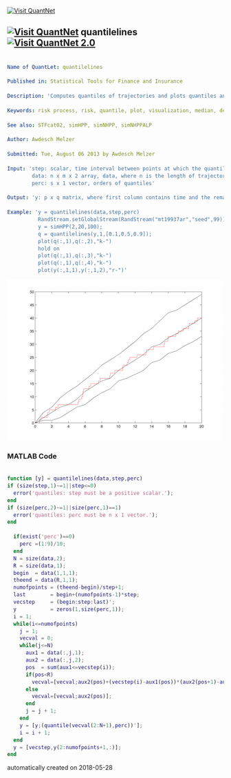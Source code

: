 [<img src="https://github.com/QuantLet/Styleguide-and-FAQ/blob/master/pictures/banner.png" width="888" alt="Visit QuantNet">](http://quantlet.de/)

## [<img src="https://github.com/QuantLet/Styleguide-and-FAQ/blob/master/pictures/qloqo.png" alt="Visit QuantNet">](http://quantlet.de/) **quantilelines** [<img src="https://github.com/QuantLet/Styleguide-and-FAQ/blob/master/pictures/QN2.png" width="60" alt="Visit QuantNet 2.0">](http://quantlet.de/)

```yaml

Name of QuantLet: quantilelines

Published in: Statistical Tools for Finance and Insurance

Description: 'Computes quantiles of trajectories and plots quantiles and median of a trajectory of a homogeneous poisson process.'

Keywords: risk process, risk, quantile, plot, visualization, median, descriptive, Poisson process

See also: STFcat02, simHPP, simNHPP, simNHPPALP

Author: Awdesch Melzer

Submitted: Tue, August 06 2013 by Awdesch Melzer

Input: 'step: scalar, time interval between points at which the quantiles are computed
        data: n x m x 2 array, data, where n is the length of trajectories and m the number of trajectories
        perc: s x 1 vector, orders of quantiles'

Output: 'y: p x q matrix, where first column contains time and the remaining quantiles'

Example: 'y = quantilelines(data,step,perc)
          RandStream.setGlobalStream(RandStream("mt19937ar","seed",99));
          y = simHPP(2,20,100);
          q = quantilelines(y,1,[0.1,0.5,0.9]);
          plot(q(:,1),q(:,2),"k-")
          hold on
          plot(q(:,1),q(:,3),"k-")
          plot(q(:,1),q(:,4),"k-")
          plot(y(:,1,1),y(:,1,2),"r-")'

```

![Picture1](plot.png)

### MATLAB Code
```matlab

function [y] = quantilelines(data,step,perc)
if (size(step,1)~=1||step<=0)
  error('quantiles: step must be a positive scalar.');
end
if (size(perc,2)~=1||size(perc,1)==1)
  error('quantiles: perc must be n x 1 vector.');
end

  if(exist('perc')==0)
    perc =(1:9)/10;
  end
  N = size(data,2);
  R = size(data,1);
  begin  = data(1,1,1);
  theend = data(R,1,1);
  numofpoints = (theend-begin)/step+1;
  last        = begin+(numofpoints-1)*step;
  vecstep     = (begin:step:last)';
  y           = zeros(1,size(perc,1));
  i = 1;
  while(i<=numofpoints)
    j = 1;
    vecval = 0;
    while(j<=N)
      aux1 = data(:,j,1);
      aux2 = data(:,j,2);
      pos  = sum(aux1<=vecstep(i));
      if(pos<R)
        vecval=[vecval;aux2(pos)+(vecstep(i)-aux1(pos))*(aux2(pos+1)-aux2(pos))/(aux1(pos+1)-aux1(pos))];
      else
        vecval=[vecval;aux2(pos)];
      end
      j = j + 1;
    end
    y = [y;(quantile(vecval(2:N+1),perc))'];
    i = i + 1;
  end
  y = [vecstep,y(2:numofpoints+1,:)];
end


```

automatically created on 2018-05-28